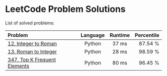 # LeetCode Problem Solutions

List of solved problems:

| Problem | Language | Runtime | Percentile |
|:- |:-:|:-:| -:|
| [12. Integer to Roman](https://leetcode.com/problems/integer-to-roman/) | Python | 37 ms | 87.54 % |
| [13. Roman to Integer](https://leetcode.com/problems/roman-to-integer/) | Python | 28 ms | 98.59 % |
| [347. Top K Frequent Elements](https://leetcode.com/problems/top-k-frequent-elements/) | Python | 80 ms | 96.45 % |

